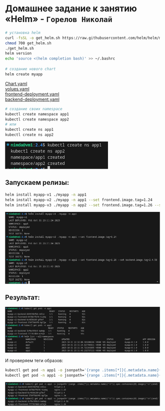 # Домашнее задание к занятию «Helm» - `Горелов Николай`


```bash
# установка helm
curl -fsSL -o get_helm.sh https://raw.githubusercontent.com/helm/helm/main/scripts/get-helm-3
chmod 700 get_helm.sh
./get_helm.sh
helm version
echo 'source <(helm completion bash)' >> ~/.bashrc

# создание нового chart
helm create myapp 

```


[Chart.yaml](myapp/Chart.yaml)  
[volues.yaml](myapp/values.yaml)  
[frontend-deployment.yaml](myapp/templates/frontend-deployment.yaml)  
[backend-deployment.yaml](myapp/templates/backend-deployment.yaml)  


```bash
# создание своих namespace
kubectl create namespace app1 
kubectl create namespace app2
# или
kubectl create ns app1
kubectl create ns app2
```
![](img/1.png)

## Запускаем релизы:

```bash
helm install myapp-v1 ./myapp -n app1
helm install myapp-v2 ./myapp -n app1 --set frontend.image.tag=1.24
helm install myapp-v3 ./myapp -n app2 --set frontend.image.tag=1.26 --set backend.image.tag=2.4.58
```
![](img/2.png)

## Результат:

![](img/3.png)

И проверяем теги образов:

```bash
kubectl get pod -n app1 -o jsonpath='{range .items[*]}{.metadata.name}{"\t"}{.spec.containers[0].image}{"\n"}{end}'
kubectl get pod -n app1 -o jsonpath='{range .items[*]}{.metadata.name}{"\t"}{.spec.containers[0].image}{"\n"}{end}'
```

![](img/4.png)  
